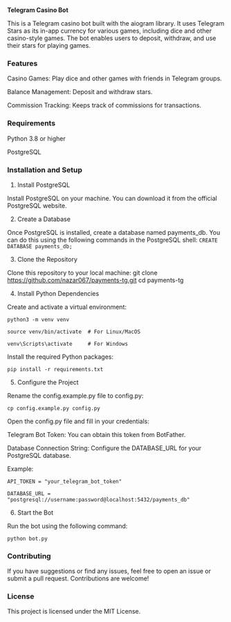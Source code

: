 **Telegram Casino Bot**

This is a Telegram casino bot built with the aiogram library. It uses Telegram Stars as its in-app currency for various games, including dice and other casino-style games. The bot enables users to deposit, withdraw, and use their stars for playing games.

### Features

Casino Games: Play dice and other games with friends in Telegram groups.

Balance Management: Deposit and withdraw stars.

Commission Tracking: Keeps track of commissions for transactions.

### Requirements
Python 3.8 or higher

PostgreSQL

### Installation and Setup

1. Install PostgreSQL
   
Install PostgreSQL on your machine. You can download it from the official PostgreSQL website.

2. Create a Database

Once PostgreSQL is installed, create a database named payments_db. You can do this using the following commands in the PostgreSQL shell:
`CREATE DATABASE payments_db;`

3. Clone the Repository

Clone this repository to your local machine:
git clone https://github.com/nazar067/payments-tg.git
cd payments-tg

4. Install Python Dependencies

Create and activate a virtual environment:

`python3 -m venv venv`

`source venv/bin/activate  # For Linux/MacOS`

`venv\Scripts\activate     # For Windows`

Install the required Python packages:

`pip install -r requirements.txt`

5. Configure the Project

Rename the config.example.py file to config.py:

`cp config.example.py config.py`

Open the config.py file and fill in your credentials:

Telegram Bot Token: You can obtain this token from BotFather.

Database Connection String: Configure the DATABASE_URL for your PostgreSQL database.

Example:

`API_TOKEN = "your_telegram_bot_token"`

`DATABASE_URL = "postgresql://username:password@localhost:5432/payments_db"`

6. Start the Bot

Run the bot using the following command:

`python bot.py`

### Contributing
If you have suggestions or find any issues, feel free to open an issue or submit a pull request. Contributions are welcome!

### License
This project is licensed under the MIT License.
